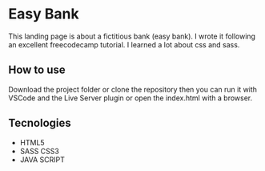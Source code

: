 # Easy Bank
This landing page is about a fictitious bank (easy bank). I wrote it following an excellent freecodecamp tutorial. I learned a lot about css and sass.


## How to use
Download the project folder or clone the repository then you can run it with VSCode and the Live Server plugin or open the index.html with a browser.

## Tecnologies
+ HTML5
+ SASS CSS3
+ JAVA SCRIPT
